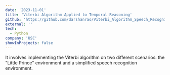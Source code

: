 ```yaml
---
date: '2023-11-01'
title: 'Viterbi Algorithm Applied to Temporal Reasoning'
github: 'https://github.com/darshanrao/Viterbi_Algorithm_Speech_Recognition'
external: ''
tech:
  - Python
company: 'USC'
showInProjects: false
---
```


 It involves implementing the Viterbi algorithm on two different scenarios: the "Little Prince" environment and a simplified speech recognition environment.
